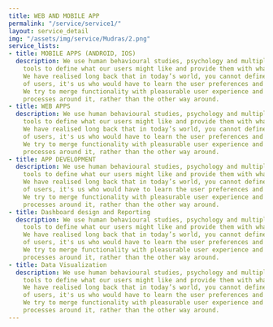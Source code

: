 ```yaml
---
title: WEB AND MOBILE APP
permalink: "/service/service1/"
layout: service_detail
img: "/assets/img/service/Mudras/2.png"
service_lists:
- title: MOBILE APPS (ANDROID, IOS)
  description: We use human behavioural studies, psychology and multiple analytical
    tools to define what our users might like and provide them with what they want.
    We have realised long back that in today’s world, you cannot define the behaviour
    of users, it's us who would have to learn the user preferences and adapt ourselves.
    We try to merge functionality with pleasurable user experience and build marketing
    processes around it, rather than the other way around.
- title: WEB APPS
  description: We use human behavioural studies, psychology and multiple analytical
    tools to define what our users might like and provide them with what they want.
    We have realised long back that in today’s world, you cannot define the behaviour
    of users, it's us who would have to learn the user preferences and adapt ourselves.
    We try to merge functionality with pleasurable user experience and build marketing
    processes around it, rather than the other way around.
- title: APP DEVELOPMENT
  description: We use human behavioural studies, psychology and multiple analytical
    tools to define what our users might like and provide them with what they want.
    We have realised long back that in today’s world, you cannot define the behaviour
    of users, it's us who would have to learn the user preferences and adapt ourselves.
    We try to merge functionality with pleasurable user experience and build marketing
    processes around it, rather than the other way around.
- title: Dashboard design and Reporting
  description: We use human behavioural studies, psychology and multiple analytical
    tools to define what our users might like and provide them with what they want.
    We have realised long back that in today’s world, you cannot define the behaviour
    of users, it's us who would have to learn the user preferences and adapt ourselves.
    We try to merge functionality with pleasurable user experience and build marketing
    processes around it, rather than the other way around.
- title: Data Visualization
  description: We use human behavioural studies, psychology and multiple analytical
    tools to define what our users might like and provide them with what they want.
    We have realised long back that in today’s world, you cannot define the behaviour
    of users, it's us who would have to learn the user preferences and adapt ourselves.
    We try to merge functionality with pleasurable user experience and build marketing
    processes around it, rather than the other way around.
---
```


